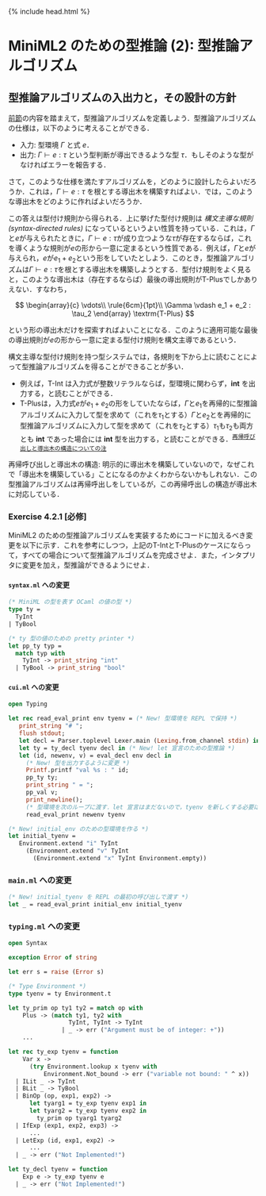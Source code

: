 {% include head.html %}

# MiniML2 のための型推論 (2): 型推論アルゴリズム

## 型推論アルゴリズムの入出力と，その設計の方針

[前節](chap04-2.md)の内容を踏まえて，型推論アルゴリズムを定義しよう．型推論アルゴリズムの仕様は，以下のように考えることができる．

- 入力: 型環境 $\Gamma$ と式 $e$．
- 出力: $\Gamma \vdash e : \tau$ という型判断が導出できるような型 $\tau$．もしそのような型がなければエラーを報告する．

さて，このような仕様を満たすアルゴリズムを，どのように設計したらよいだろうか．これは，$\Gamma \vdash e : \tau$ を根とする導出木を構築すればよい．では，このような導出木をどのように作ればよいだろうか．

この答えは型付け規則から得られる．上に挙げた型付け規則は _構文主導な規則 (syntax-directed rules)_ になっているというよい性質を持っている．これは，$\Gamma$と$e$が与えられたときに，$\Gamma \vdash e : \tau$が成り立つような$\tau$が存在するならば，これを導くような規則が$e$の形から一意に定まるという性質である．例えば，$\Gamma$と$e$が与えられ，$e$が$e_1 + e_2$という形をしていたとしよう．このとき，型推論アルゴリズムは$\Gamma \vdash e : \tau$を根とする導出木を構築しようとする．型付け規則をよく見ると，このような導出木は（存在するならば）最後の導出規則が$\textrm{T-Plus}$でしかありえない．すなわち，

$$
\begin{array}{c}
\vdots\\
\rule{6cm}{1pt}\\
\Gamma \vdash e_1 + e_2 : \tau_2
\end{array}
\textrm{T-Plus}
$$

という形の導出木だけを探索すればよいことになる．このように適用可能な最後の導出規則が$e$の形から一意に定まる型付け規則を構文主導であるという．

構文主導な型付け規則を持つ型システムでは，各規則を下から上に読むことによって型推論アルゴリズムを得ることができることが多い．
+ 例えば，$\textrm{T-Int}$ は入力式が整数リテラルならば，型環境に関わらず，$\mathbf{int}$ を出力する，と読むことができる．
+ $\textrm{T-Plus}$は，入力式$e$が$e_1+e_2$の形をしていたならば，$\Gamma$と$e_1$を再帰的に型推論アルゴリズムに入力して型を求めて（これを$\tau_1$とする）$\Gamma$と$e_2$とを再帰的に型推論アルゴリズムに入力して型を求めて（これを$\tau_2$とする）$\tau_1$も$\tau_2$も両方とも $\mathbf{int}$ であった場合には $\mathbf{int}$ 型を出力する，と読むことができる．<sup>[再帰呼び出しと導出木の構造についての注](#derivation)</sup>

<a name="derivation">再帰呼び出しと導出木の構造</a>: 明示的に導出木を構築していないので，なぜこれで「導出木を構築している」ことになるのかよくわからないかもしれない．この型推論アルゴリズムは再帰呼出しをしているが，この再帰呼出しの構造が導出木に対応している．

### Exercise 4.2.1 [必修]
MiniML2 のための型推論アルゴリズムを実装するためにコードに加えるべき変更を以下に示す．これを参考にしつつ，上記の$\textrm{T-Int}$と$\textrm{T-Plus}$のケースにならって，すべての場合について型推論アルゴリズムを完成させよ．また，インタプリタに変更を加え，型推論ができるようにせよ．

#### `syntax.ml` への変更

```ocaml
(* MiniML の型を表す OCaml の値の型 *)
type ty =
  TyInt
| TyBool

(* ty 型の値のための pretty printer *)
let pp_ty typ =
  match typ with
    TyInt -> print_string "int"
  | TyBool -> print_string "bool"
```

#### `cui.ml` への変更

```ocaml
open Typing

let rec read_eval_print env tyenv = (* New! 型環境を REPL で保持 *)
   print_string "# ";
   flush stdout;
   let decl = Parser.toplevel Lexer.main (Lexing.from_channel stdin) in
   let ty = ty_decl tyenv decl in (* New! let 宣言のための型推論 *)
   let (id, newenv, v) = eval_decl env decl in
     (* New! 型を出力するように変更 *)
     Printf.printf "val %s : " id;
     pp_ty ty;
     print_string " = ";
     pp_val v;
     print_newline();
     (* 型環境を次のループに渡す．let 宣言はまだないので，tyenv を新しくする必要はない． *)
     read_eval_print newenv tyenv

(* New! initial_env のための型環境を作る *)
let initial_tyenv =
   Environment.extend "i" TyInt
     (Environment.extend "v" TyInt
       (Environment.extend "x" TyInt Environment.empty))
```

### `main.ml` への変更
```ocaml
(* New! initial_tyenv を REPL の最初の呼び出しで渡す *)
let _ = read_eval_print initial_env initial_tyenv
```

### `typing.ml` への変更

```ocaml
open Syntax

exception Error of string

let err s = raise (Error s)

(* Type Environment *)
type tyenv = ty Environment.t

let ty_prim op ty1 ty2 = match op with
    Plus -> (match ty1, ty2 with
                 TyInt, TyInt -> TyInt
               | _ -> err ("Argument must be of integer: +"))
    ...

let rec ty_exp tyenv = function
    Var x ->
      (try Environment.lookup x tyenv with
          Environment.Not_bound -> err ("variable not bound: " ^ x))
  | ILit _ -> TyInt
  | BLit _ -> TyBool
  | BinOp (op, exp1, exp2) ->
      let tyarg1 = ty_exp tyenv exp1 in
      let tyarg2 = ty_exp tyenv exp2 in
        ty_prim op tyarg1 tyarg2
  | IfExp (exp1, exp2, exp3) ->
      ...
  | LetExp (id, exp1, exp2) ->
      ...
  | _ -> err ("Not Implemented!")

let ty_decl tyenv = function
    Exp e -> ty_exp tyenv e
  | _ -> err ("Not Implemented!")
```
